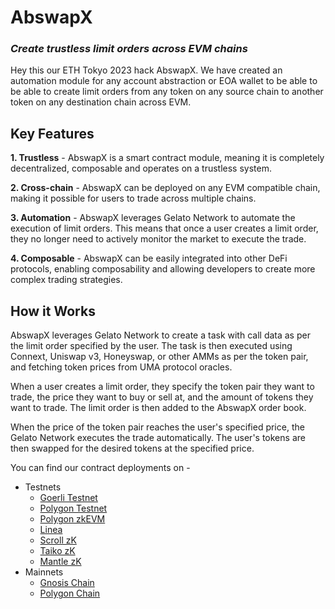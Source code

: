 # AbswapX
### _**Create trustless limit orders across EVM chains**_

Hey this our ETH Tokyo 2023 hack AbswapX. We have created an automation module for any account abstraction or EOA wallet to be able to be able to create limit orders from any token on any source chain to another token on any destination chain across EVM.

## Key Features
**1. Trustless** - AbswapX is a smart contract module, meaning it is completely decentralized, composable and operates on a trustless system.

**2. Cross-chain** - AbswapX can be deployed on any EVM compatible chain, making it possible for users to trade across multiple chains.

**3. Automation** - AbswapX leverages Gelato Network to automate the execution of limit orders. This means that once a user creates a limit order, they no longer need to actively monitor the market to execute the trade.

**4. Composable** - AbswapX can be easily integrated into other DeFi protocols, enabling composability and allowing developers to create more complex trading strategies.

## How it Works
AbswapX leverages Gelato Network to create a task with call data as per the limit order specified by the user. The task is then executed using Connext, Uniswap v3, Honeyswap, or other AMMs as per the token pair, and fetching token prices from UMA protocol oracles.

When a user creates a limit order, they specify the token pair they want to trade, the price they want to buy or sell at, and the amount of tokens they want to trade. The limit order is then added to the AbswapX order book.

When the price of the token pair reaches the user's specified price, the Gelato Network executes the trade automatically. The user's tokens are then swapped for the desired tokens at the specified price.

You can find our contract deployments on - 
* Testnets
  * <a href="https://www.google.com/" target="_blank">Goerli Testnet</a>
  * <a href="https://www.google.com/" target="_blank">Polygon Testnet</a>
  * <a href="https://www.google.com/" target="_blank">Polygon zkEVM</a>
  * <a href="https://www.google.com/" target="_blank">Linea</a>
  * <a href="https://www.google.com/" target="_blank">Scroll zK</a>
  * <a href="https://www.google.com/" target="_blank">Taiko zK</a>
  * <a href="https://www.google.com/" target="_blank">Mantle zK</a>
* Mainnets
  * <a href="https://www.google.com/" target="_blank">Gnosis Chain</a>
  * <a href="https://www.google.com/" target="_blank">Polygon Chain</a>

 
